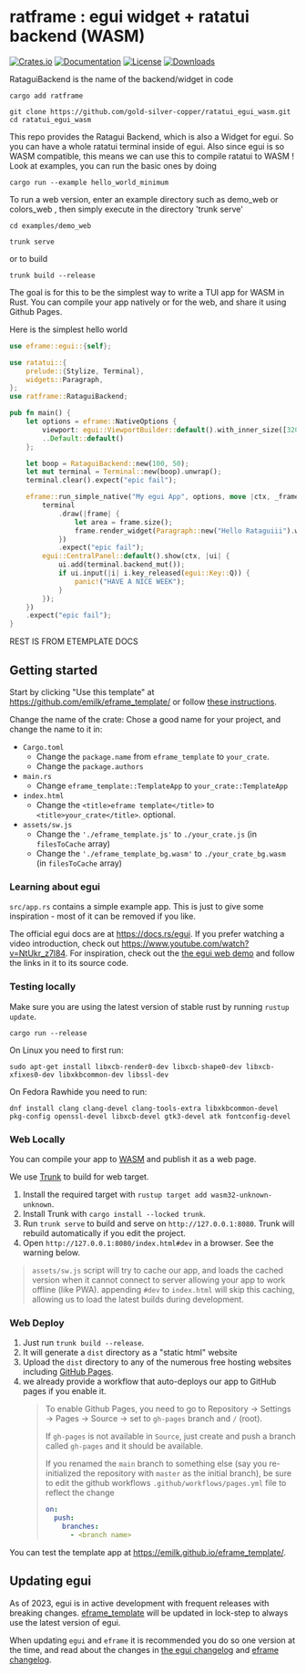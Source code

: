 # ratframe : egui widget + ratatui backend (WASM)

[![Crates.io](https://img.shields.io/crates/v/ratframe.svg)](https://crates.io/crates/ratframe)
[![Documentation](https://docs.rs/ratframe/badge.svg)](https://docs.rs/ratframe/latest/ratframe/)
[![License](https://img.shields.io/badge/license-MIT-blue.svg)](https://github.com/bevyengine/bevy/blob/master/LICENSE)
[![Downloads](https://img.shields.io/crates/d/ratframe.svg)](https://crates.io/crates/ratframe)

RataguiBackend is the name of the backend/widget in code

`cargo add ratframe`

`git clone https://github.com/gold-silver-copper/ratatui_egui_wasm.git`
`cd ratatui_egui_wasm`

This repo provides the Ratagui Backend, which is also a Widget for egui. So you can have a whole ratatui terminal inside of egui. Also since egui is so WASM compatible, this means we can use this to compile ratatui to WASM !
Look at examples, you can run the basic ones by doing

`cargo run --example hello_world_minimum`

To run a web version, enter an example directory such as demo_web or colors_web , then simply execute in the directory 'trunk serve'

`cd examples/demo_web`

`trunk serve`

or to build

`trunk build --release`

The goal is for this to be the simplest way to write a TUI app for WASM in Rust. You can compile your app natively or for the web, and share it using Github Pages.

Here is the simplest hello world

```rust
use eframe::egui::{self};

use ratatui::{
    prelude::{Stylize, Terminal},
    widgets::Paragraph,
};
use ratframe::RataguiBackend;

pub fn main() {
    let options = eframe::NativeOptions {
        viewport: egui::ViewportBuilder::default().with_inner_size([320.0, 240.0]),
        ..Default::default()
    };

    let boop = RataguiBackend::new(100, 50);
    let mut terminal = Terminal::new(boop).unwrap();
    terminal.clear().expect("epic fail");

    eframe::run_simple_native("My egui App", options, move |ctx, _frame| {
        terminal
            .draw(|frame| {
                let area = frame.size();
                frame.render_widget(Paragraph::new("Hello Rataguiii").white().on_blue(), area);
            })
            .expect("epic fail");
        egui::CentralPanel::default().show(ctx, |ui| {
            ui.add(terminal.backend_mut());
            if ui.input(|i| i.key_released(egui::Key::Q)) {
                panic!("HAVE A NICE WEEK");
            }
        });
    })
    .expect("epic fail");
}
```

REST IS FROM ETEMPLATE DOCS

## Getting started

Start by clicking "Use this template" at https://github.com/emilk/eframe_template/ or follow [these instructions](https://docs.github.com/en/free-pro-team@latest/github/creating-cloning-and-archiving-repositories/creating-a-repository-from-a-template).

Change the name of the crate: Chose a good name for your project, and change the name to it in:

- `Cargo.toml`
  - Change the `package.name` from `eframe_template` to `your_crate`.
  - Change the `package.authors`
- `main.rs`
  - Change `eframe_template::TemplateApp` to `your_crate::TemplateApp`
- `index.html`
  - Change the `<title>eframe template</title>` to `<title>your_crate</title>`. optional.
- `assets/sw.js`
  - Change the `'./eframe_template.js'` to `./your_crate.js` (in `filesToCache` array)
  - Change the `'./eframe_template_bg.wasm'` to `./your_crate_bg.wasm` (in `filesToCache` array)

### Learning about egui

`src/app.rs` contains a simple example app. This is just to give some inspiration - most of it can be removed if you like.

The official egui docs are at <https://docs.rs/egui>. If you prefer watching a video introduction, check out <https://www.youtube.com/watch?v=NtUkr_z7l84>. For inspiration, check out the [the egui web demo](https://emilk.github.io/egui/index.html) and follow the links in it to its source code.

### Testing locally

Make sure you are using the latest version of stable rust by running `rustup update`.

`cargo run --release`

On Linux you need to first run:

`sudo apt-get install libxcb-render0-dev libxcb-shape0-dev libxcb-xfixes0-dev libxkbcommon-dev libssl-dev`

On Fedora Rawhide you need to run:

`dnf install clang clang-devel clang-tools-extra libxkbcommon-devel pkg-config openssl-devel libxcb-devel gtk3-devel atk fontconfig-devel`

### Web Locally

You can compile your app to [WASM](https://en.wikipedia.org/wiki/WebAssembly) and publish it as a web page.

We use [Trunk](https://trunkrs.dev/) to build for web target.

1. Install the required target with `rustup target add wasm32-unknown-unknown`.
2. Install Trunk with `cargo install --locked trunk`.
3. Run `trunk serve` to build and serve on `http://127.0.0.1:8080`. Trunk will rebuild automatically if you edit the project.
4. Open `http://127.0.0.1:8080/index.html#dev` in a browser. See the warning below.

> `assets/sw.js` script will try to cache our app, and loads the cached version when it cannot connect to server allowing your app to work offline (like PWA).
> appending `#dev` to `index.html` will skip this caching, allowing us to load the latest builds during development.

### Web Deploy

1. Just run `trunk build --release`.
2. It will generate a `dist` directory as a "static html" website
3. Upload the `dist` directory to any of the numerous free hosting websites including [GitHub Pages](https://docs.github.com/en/free-pro-team@latest/github/working-with-github-pages/configuring-a-publishing-source-for-your-github-pages-site).
4. we already provide a workflow that auto-deploys our app to GitHub pages if you enable it.
   > To enable Github Pages, you need to go to Repository -> Settings -> Pages -> Source -> set to `gh-pages` branch and `/` (root).
   >
   > If `gh-pages` is not available in `Source`, just create and push a branch called `gh-pages` and it should be available.
   >
   > If you renamed the `main` branch to something else (say you re-initialized the repository with `master` as the initial branch), be sure to edit the github workflows `.github/workflows/pages.yml` file to reflect the change
   >
   > ```yml
   > on:
   >   push:
   >     branches:
   >       - <branch name>
   > ```

You can test the template app at <https://emilk.github.io/eframe_template/>.

## Updating egui

As of 2023, egui is in active development with frequent releases with breaking changes. [eframe_template](https://github.com/emilk/eframe_template/) will be updated in lock-step to always use the latest version of egui.

When updating `egui` and `eframe` it is recommended you do so one version at the time, and read about the changes in [the egui changelog](https://github.com/emilk/egui/blob/master/CHANGELOG.md) and [eframe changelog](https://github.com/emilk/egui/blob/master/crates/eframe/CHANGELOG.md).

